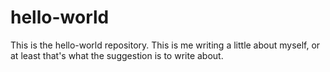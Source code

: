 # hello-world
This is the hello-world repository.
This is me writing a little about myself, or at least that's what the suggestion is to write about.
